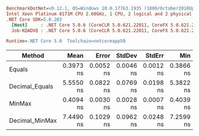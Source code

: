 ``` ini

BenchmarkDotNet=v0.12.1, OS=Windows 10.0.17763.1935 (1809/October2018Update/Redstone5)
Intel Xeon Platinum 8171M CPU 2.60GHz, 1 CPU, 2 logical and 2 physical cores
.NET Core SDK=5.0.203
  [Host]     : .NET Core 5.0.6 (CoreCLR 5.0.621.22011, CoreFX 5.0.621.22011), X64 RyuJIT
  Job-KQADVQ : .NET Core 5.0.6 (CoreCLR 5.0.621.22011, CoreFX 5.0.621.22011), X64 RyuJIT

Runtime=.NET Core 5.0  Toolchain=netcoreapp50  

```
|         Method |      Mean |     Error |    StdDev |    StdErr |       Min |       Max |    Median | Ratio | MannWhitney(5%) | RatioSD |
|--------------- |----------:|----------:|----------:|----------:|----------:|----------:|----------:|------:|---------------- |--------:|
|         Equals | 0.3973 ns | 0.0052 ns | 0.0046 ns | 0.0012 ns | 0.3866 ns | 0.4016 ns | 0.3988 ns |  1.00 |            Base |    0.00 |
| Decimal_Equals | 5.5550 ns | 0.0822 ns | 0.0769 ns | 0.0198 ns | 5.3822 ns | 5.6659 ns | 5.5598 ns | 13.98 |          Slower |    0.27 |
|         MinMax | 0.4094 ns | 0.0030 ns | 0.0028 ns | 0.0007 ns | 0.4039 ns | 0.4134 ns | 0.4090 ns |  1.03 |            Same |    0.02 |
| Decimal_MinMax | 7.4490 ns | 0.1029 ns | 0.0962 ns | 0.0248 ns | 7.2599 ns | 7.6062 ns | 7.4390 ns | 18.75 |          Slower |    0.40 |
